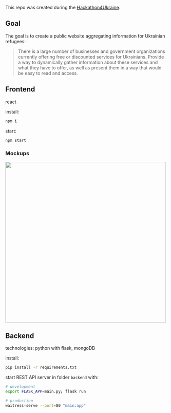 This repo was created during the [Hackathon4Ukraine](https://www.eventbrite.co.uk/e/hackathon4ukraine-tickets-293387910137?keep_tld=1). 

## Goal

The goal is to create a public website aggregating information for Ukrainian refugees:

> There is a large number of businesses and government organizations currently
offering free or discounted services for Ukrainians. Provide a way to dynamically
gather information about these services and what they have to offer, as well as
present them in a way that would be easy to read and access.

## Frontend

react

install:

```sh
npm i
```

start:

```sh
npm start
```

### Mockups

<img src="https://user-images.githubusercontent.com/33965649/159124072-71600bf2-eaea-452b-8723-3f6615baa789.png" width="500"/>

## Backend

technologies: python with flask, mongoDB

install:

```sh
pip install -r requirements.txt
```

start REST API server in folder `backend` with:

```sh
# development
export FLASK_APP=main.py; flask run

# production
waitress-serve --port=80 "main:app"
```
